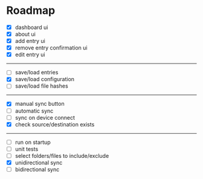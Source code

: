 # Roadmap
- [x] dashboard ui
- [x] about ui
- [x] add entry ui
- [x] remove entry confirmation ui
- [x] edit entry ui
---
- [ ] save/load entries
- [x] save/load configuration
- [ ] save/load file hashes
---
- [x] manual sync button
- [ ] automatic sync
- [ ] sync on device connect
- [x] check source/destination exists
---
- [ ] run on startup
- [ ] unit tests
- [ ] select folders/files to include/exclude
- [x] unidirectional sync
- [ ] bidirectional sync
